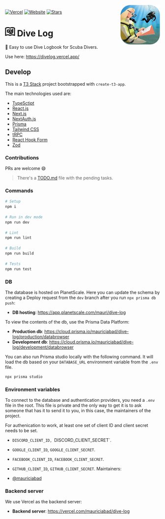 <img height="128" align="right" src="src/assets/brand-image-round-corners.png" />
  
[![Vercel](https://vercelbadge.vercel.app/api/mauriciabad/dive-log)](https://vercel.com/mauriciabad/dive-log) [![Website](https://img.shields.io/website?down_color=red&down_message=down&up_color=blue&up_message=avilable&url=https%3A%2F%2Fdivelog.vercel.app)](https://divelog.vercel.app) [![Stars](https://img.shields.io/github/stars/mauriciabad/dive-log?style=social)](https://github.com/mauriciabad/dive-log)

# <img height="32" src="src/assets/logo/logo-outline.svg" /> Dive Log

:diving_mask: Easy to use Dive Logbook for Scuba Divers.

Use here: <https://divelog.vercel.app/>

## Develop

This is a [T3 Stack](https://create.t3.gg/) project bootstrapped with `create-t3-app`.

The main technologies used are:

- [TypeSctipt](https://www.typescriptlang.org/)
- [React.js](https://reactjs.org/)
- [Next.js](https://nextjs.org)
- [NextAuth.js](https://next-auth.js.org)
- [Prisma](https://prisma.io)
- [Tailwind CSS](https://tailwindcss.com)
- [tRPC](https://trpc.io)
- [React Hook Form](https://react-hook-form.com/)
- [Zod](https://zod.dev/)

### Contributions

PRs are welcome :smile:

> There's a [TODO.md](/TODO.md) file with the pending tasks.

### Commands

```zsh
# Setup
npm i

# Run in dev mode
npm run dev

# Lint
npm run lint

# Build
npm run build

# Tests
npm run test
```

### DB

The database is hosted on PlanetScale. Here you can update the schema by creating a Deploy request from the `dev` branch after you run `npx prisma db push`:

- **DB hosting**: <https://app.planetscale.com/mauri/dive-log>

To view the contents of the db, use the Prisma Data Platform:

- **Production db**: <https://cloud.prisma.io/mauriciabad/dive-log/production/databrowser>
- **Development db**: <https://cloud.prisma.io/mauriciabad/dive-log/development/databrowser>

You can also run Prisma studio locally with the following command. It will load the db based on your `DATABASE_URL` environment variable from the `.env` file.

```zsh
npx prisma studio
```

### Environment variables

To connect to the database and authentication providers, you need a `.env` file in the root. This file is private and the only way to get it is to ask someone that has it to send it to you, in this case, the maintainers of the project.

For authenication to work, at least one set of client ID and client secret needs to be set.

- `DISCORD_CLIENT_ID, `DISCORD_CLIENT_SECRET`.
- `GOOGLE_CLIENT_ID`, `GOOGLE_CLIENT_SECRET`.
- `FACEBOOK_CLIENT_ID`, `FACEBOOK_CLIENT_SECRET`.
- `GITHUB_CLIENT_ID`, `GITHUB_CLIENT_SECRET`.
Maintainers:

- [@mauriciabad](https://github.com/mauriciabad/)

### Backend server

We use Vercel as the backend server:

- **Backend server**: <https://vercel.com/mauriciabad/dive-log>
